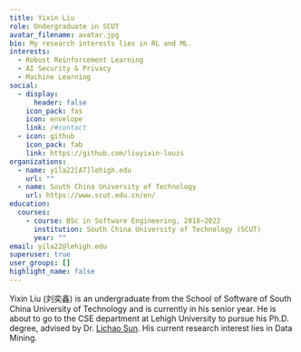 ```yaml
---
title: Yixin Liu
role: Undergraduate in SCUT
avatar_filename: avatar.jpg
bio: My research interests lies in RL and ML.
interests:
  - Robust Reinforcement Learning
  - AI Security & Privacy
  - Machine Learning
social:
  - display:
      header: false
    icon_pack: fas
    icon: envelope
    link: /#contact
  - icon: github
    icon_pack: fab
    link: https://github.com/liuyixin-louis
organizations:
  - name: yila22[AT]lehigh.edu
    url: ""
  - name: South China University of Technology
    url: https://www.scut.edu.cn/en/
education:
  courses:
    - course: BSc in Software Engineering, 2018~2022
      institution: South China University of Technology (SCUT)
      year: ""
email: yila22@lehigh.edu
superuser: true
user_groups: []
highlight_name: false
---
```

Yixin Liu (刘奕鑫) is an undergraduate from the School of Software of South China University of Technology and is currently in his senior year. He is about to go to the CSE department at Lehigh University to pursue his Ph.D. degree, advised by Dr. [Lichao Sun](https://www.cs.uic.edu/~lsun/). His current research interest lies in Data Mining.